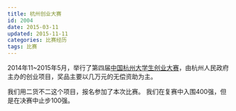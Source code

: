 ```yaml
---
title: 杭州创业大赛
id: 2004
date: 2015-03-11
updated: 2015-11-11
categories: 比赛经历
tags: 比赛
---
```


2014年11~2015年5月，举行了第四届[中国杭州大学生创业大赛](http://www.hzrc.com/cy/NavList2014.aspx?n=10)，由杭州人民政府主办的创业项目，奖品主要以几万元的无偿资助为主。
<!--more-->

我们用二货不二这个项目，报名参加了本次比赛。
我们在复赛中入围400强，但是在决赛中止步100强。
